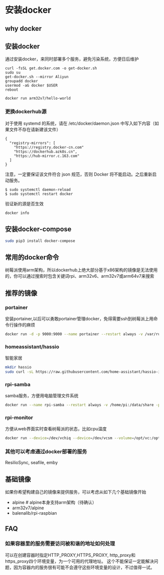 # 安装docker

## why docker

## 安装docker

通过安装docker，来同时部署多个服务，避免污染系统，方便日后维护

```
curl -fsSL get.docker.com -o get-docker.sh
sudo su
get-docker.sh --mirror Aliyun
groupadd docker
usermod -aG docker $USER
reboot

docker run arm32v7/hello-world
```

### 更换dockerhub源

对于使用 systemd 的系统，请在 /etc/docker/daemon.json 中写入如下内容（如果文件不存在请新建该文件）
```
{
  "registry-mirrors": [
    "https://registry.docker-cn.com"
    "https://dockerhub.azk8s.cn",
    "https://hub-mirror.c.163.com"
  ]
}
```
注意，一定要保证该文件符合 json 规范，否则 Docker 将不能启动。之后重新启动服务。

```
$ sudo systemctl daemon-reload
$ sudo systemctl restart docker
```

验证新的源是否生效
```
docker info
```

## 安装docker-compose

```bash
sudo pip3 install docker-compose
```

## 常用的docker命令

树莓派使用arm架构，所以dockerhub上绝大部分基于x86架构的镜像是无法使用的，你可以通过搜索时包含关键词rpi、arm32v6、arm32v7或arm64v7来搜索

## 推荐的镜像

### portainer

安装portainer,以后可以勇敢portainer管理docker，免得需要ssh到树莓派上用命令行操作的麻烦
```bash
docker run -d -p 9000:9000 --name portainer --restart always -v /var/run/docker.sock:/var/run/docker.sock -v portainer_data:/data portainer/portainer
```

### homeassistant/hassio
智能家居
```bash
mkdir hassio
sudo curl -sL https://raw.githubusercontent.com/home-assistant/hassio-installer/master/hassio_install.sh | bash -s -- -m raspberrypi4 -d /home/pi/hassio
```

### rpi-samba
samba服务，方便用电脑管理文件系统
```bash
docker run --name rpi-samba --restart always -v /home/pi:/data/share -p 445:445 -p 139:139 -p 137:137/udp -p 138:138/udp rpi-samba
```

### rpi-monitor
方便从web界面实时查看树莓派的状态，比如cpu温度
```bash
docker run --device=/dev/vchiq --device=/dev/vcsm --volume=/opt/vc:/opt/vc --volume=/boot:/boot --volume=/sys:/dockerhost/sys:ro --volume=/etc:/dockerhost/etc:ro --volume=/proc:/dockerhost/proc:ro --volume=/usr/lib:/dockerhost/usr/lib:ro -p=8888:8888 --name="rpi-monitor" -d  michaelmiklis/rpi-monitor:latest
```

### 其他可以考虑通过docker部署的服务
ResilioSync, seafile, emby

## 基础镜像

如果你希望构建自己的镜像来提供服务，可以考虑从如下几个基础镜像开始

- alpine # alpine本身支持arm架构（待确认）
- arm32v7/alpine
- balenalib/rpi-raspbian


## FAQ

### 如果容器里的服务需要访问被和谐的地址如何处理
可以在创建容器时指定HTTP_PROXY,HTTPS_PROXY, http_proxy和https_proxy四个环境变量，为一个可用的代理地址。
这个不能保证一定能解决问题，因为容器内的服务很有可能不会遵守这些环境变量的设计，不过值得一试。

